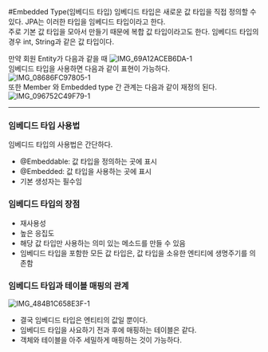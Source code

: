 #Embedded Type(임베디드 타입)
임베디드 타입은 새로운 값 타입을 직접 정의할 수 있다. JPA는 이러한 타입을 임베디드 타입이라고 한다.   
주로 기본 값 타입을 모아서 만들기 때문에 복합 값 타입이라고도 한다. 임베디드 타입의 경우 int, String과 같은 값 타입이다. 

만약 회원 Entity가 다음과 같을 때 
![IMG_69A12ACEB6DA-1](https://user-images.githubusercontent.com/110332047/186930749-18ecfd61-5b22-4157-813a-1a7efd5927a3.jpeg)   
임베디드 타입을 사용하면 다음과 같이 표현이 가능하다.  
![IMG_08686FC97805-1](https://user-images.githubusercontent.com/110332047/186931302-79ee50e4-f34e-43ea-a77b-cc9bf85f356a.jpeg)   
또한 Member 와 Embedded type 간 관계는 다음과 같이 재정의 된다. 
![IMG_096752C49F79-1](https://user-images.githubusercontent.com/110332047/186932301-0a9ea196-373d-4b03-9727-c64a518b906e.jpeg)   
___
### 임베디드 타입 사용법
임베디드 타입의 사용법은 간단하다.
* @Embeddable: 값 타입을 정의하는 곳에 표시
* @Embedded: 값 타입을 사용하는 곳에 표시
* 기본 생성자는 필수임

### 임베디드 타입의 장점
* 재사용성
* 높은 응집도
* 해당 값 타입만 사용하는 의미 있는 메소드를 만들 수 있음
* 임베디드 타입을 포함한 모든 값 타입은, 값 타입을 소유한 엔티티에 생명주기를 의존함

### 임베디드 타입과 테이블 매핑의 관계 
![IMG_484B1C658E3F-1](https://user-images.githubusercontent.com/110332047/186934594-39b8d4e6-501c-4304-bbfc-60510022467b.jpeg)  
* 결국 임베디드 타입은 엔티티의 값일 뿐이다. 
* 임베디드 타입을 사요하기 전과 후에 매핑하는 테이블은 같다.
* 객체와 테이블을 아주 세밀하게 매핑하는 것이 가능하다.

